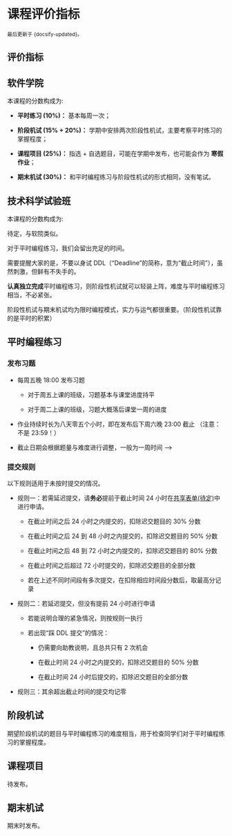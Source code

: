 # 课程评价指标

<small>最后更新于 {docsify-updated}。</small>

## 评价指标

<!-- tabs:start -->

## **软件学院**

本课程的分数构成为:

- **平时练习 ($10\%$)：** 基本每周一次；

- **阶段机试 ($15\% + 20\%$)：** 学期中安排两次阶段性机试，主要考察平时练习的掌握程度；

- **课程项目 ($25\%$)：** 指选 + 自选题目，可能在学期中发布，也可能会作为 **寒假作业**；

- **期末机试 ($30\%$)：** 和平时编程练习与阶段性机试的形式相同，没有笔试。

## **技术科学试验班**

本课程的分数构成为:

待定，与软院类似。

<!-- tabs:end -->

对于平时编程练习，我们会留出充足的时间。

需要提醒大家的是，不要以身试 DDL（“Deadline”的简称，意为“截止时间”），虽然刺激，但鲜有不失手的。

**认真独立完成**平时编程练习，则阶段性机试就可以轻装上阵，难度与平时编程练习相当，不必紧张。

阶段性机试与期末机试均为限时编程模式，实力与运气都很重要。（阶段性机试靠的是平时的积累）

## 平时编程练习

### 发布习题

- 每周五晚 18:00 发布习题

  - 对于周五上课的班级，习题基本与课堂进度持平

  - 对于周二上课的班级，习题大概落后课堂一周的进度

- 作业持续时长为八天零五个小时，即在发布后下周六晚 23:00 截止 （注意：不是 23:59！）

- 截止日期会根据题量与难度进行调整，一般为一周时间 -->

### 提交规则

以下规则适用于未按时提交的情况。

- 规则一：若需延迟提交，请**务必**提前于截止时间 $24$ 小时在[共享表单(待定)](https://table.nju.edu.cn)中进行申请。

  - 在截止时间之后 $24$ 小时之内提交的，扣除迟交题目的 $30\%$ 分数

  - 在截止时间之后 $24$ 到 $48$ 小时之内提交的，扣除迟交题目的 $50\%$ 分数

  - 在截止时间之后 $48$ 到 $72$ 小时之内提交的，扣除迟交题目的 $80\%$ 分数

  - 在截止时间之后超过 $72$ 小时提交的，扣除迟交题目的全部分数

  - 若在上述不同时间段有多次提交，在扣除相应时间段分数后，取最高分记录

- 规则二：若延迟提交，但没有提前 $24$ 小时进行申请

  - 若能说明合理的紧急情况，则按规则一执行

  - 若出现“踩 DDL 提交”的情况：

    - 仍需要向助教说明，且总共只有 $2$ 次机会

    - 在截止时间 $24$ 小时之内提交的，扣除迟交题目的 $50\%$ 分数

    - 在截止时间 $24$ 小时后提交的，扣除迟交题目的全部分数

- 规则三：其余超出截止时间的提交均记零

## 阶段机试

期望阶段机试的题目与平时编程练习的难度相当，用于检查同学们对于平时编程练习的掌握程度。

## 课程项目

待发布。

## 期末机试

期末时发布。